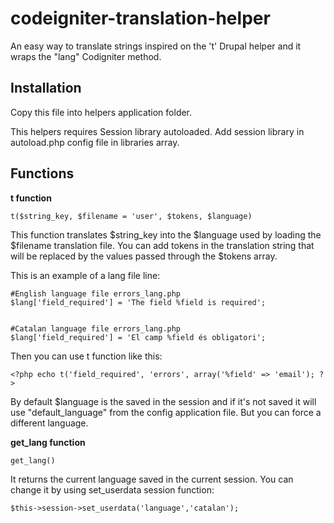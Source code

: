 codeigniter-translation-helper
==============================

An easy way to translate strings inspired on the 't' Drupal helper and it wraps the "lang" Codigniter method.

Installation
------------
Copy this file into helpers application folder.

This helpers requires Session library autoloaded. Add session library in autoload.php config file in libraries array.

Functions
---------

**t function**

    t($string_key, $filename = 'user', $tokens, $language)
    
This function translates $string_key into the $language used by loading the $filename translation file.
You can add tokens in the translation string that will be replaced by the values passed through the $tokens array.

This is an example of a lang file line:

    #English language file errors_lang.php
    $lang['field_required'] = 'The field %field is required';


    #Catalan language file errors_lang.php
    $lang['field_required'] = 'El camp %field és obligatori';
    
Then you can use t function like this:

    <?php echo t('field_required', 'errors', array('%field' => 'email'); ?>
    
By default $language is the saved in the session and if it's not saved it will use "default_language" from the config application file. But you can force a different language.

**get_lang function**

    get_lang()

It returns the current language saved in the current session.
You can change it by using set_userdata session function:

    $this->session->set_userdata('language','catalan');
